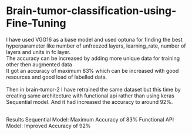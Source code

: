 # Brain-tumor-classification-using-Fine-Tuning
I have used VGG16 as a base model and used optuna for finding the best hyperparameter like number of unfreezed layers, learning_rate, number of layers and units in fc layer.<br>
The accuracy can be increased by adding more unique data for training other then augmented data<br>
It got an accuracy of maximum 83% which can be increased with good resources and good load of labelled data.
<br><br>
Then in brain-tumor-2 I have retrained the same dataset but this time by creating same architecture with functional api rather than using keras Sequential model. And it had increased the accuracy to around 92%.
<br><br>

Results
Sequential Model: Maximum Accuracy of 83%
Functional API Model: Improved Accuracy of 92%
